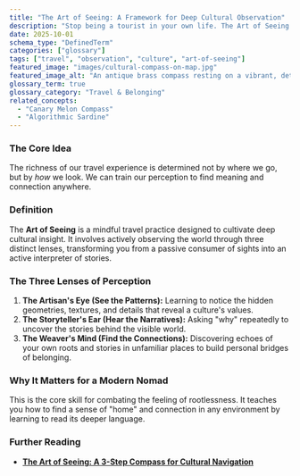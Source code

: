 ```yaml
---
title: "The Art of Seeing: A Framework for Deep Cultural Observation"
description: "Stop being a tourist in your own life. The Art of Seeing is a framework to move beyond a superficial gaze and engage with new places with the depth of a storyteller."
date: 2025-10-01
schema_type: "DefinedTerm"
categories: ["glossary"]
tags: ["travel", "observation", "culture", "art-of-seeing"]
featured_image: "images/cultural-compass-on-map.jpg"
featured_image_alt: "An antique brass compass resting on a vibrant, detailed cultural map of the Mediterranean, symbolizing the art of mindful navigation."
glossary_term: true
glossary_category: "Travel & Belonging"
related_concepts: 
  - "Canary Melon Compass"
  - "Algorithmic Sardine"
---
```


### The Core Idea
The richness of our travel experience is determined not by where we go, but by *how* we look. We can train our perception to find meaning and connection anywhere.

### Definition
The **Art of Seeing** is a mindful travel practice designed to cultivate deep cultural insight. It involves actively observing the world through three distinct lenses, transforming you from a passive consumer of sights into an active interpreter of stories.

### The Three Lenses of Perception
1.  **The Artisan's Eye (See the Patterns):** Learning to notice the hidden geometries, textures, and details that reveal a culture's values.
2.  **The Storyteller's Ear (Hear the Narratives):** Asking "why" repeatedly to uncover the stories behind the visible world.
3.  **The Weaver's Mind (Find the Connections):** Discovering echoes of your own roots and stories in unfamiliar places to build personal bridges of belonging.

### Why It Matters for a Modern Nomad
This is the core skill for combating the feeling of rootlessness. It teaches you how to find a sense of "home" and connection in any environment by learning to read its deeper language.

### Further Reading
- **[The Art of Seeing: A 3-Step Compass for Cultural Navigation](/place-belonging/art-of-seeing/)**
